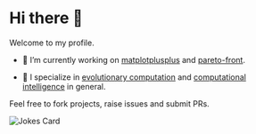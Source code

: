 # Hi there 👋

Welcome to my profile. 

- 🔭 I’m currently working on [matplotplusplus](https://github.com/alandefreitas/matplotplusplus) and [pareto-front](https://github.com/alandefreitas/pareto-front).

- 🦎 I specialize in [evolutionary computation](https://en.wikipedia.org/wiki/Evolutionary_computation) and [computational intelligence](https://en.wikipedia.org/wiki/Computational_intelligence) in general.

Feel free to fork projects, raise issues and submit PRs.

![Jokes Card](https://readme-jokes.vercel.app/api)
